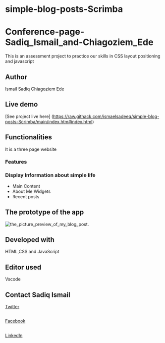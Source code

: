 # simple-blog-posts-Scrimba
# Conference-page-Sadiq_Ismail_and-Chiagoziem_Ede
This is an assessment project to practice our skills in CSS layout positioning and javascript


## Author 
Ismail Sadiq
Chiagoziem Ede
## Live demo
[See project live here] (https://raw.githack.com/ismaelsadeeq/simple-blog-posts-Scrimba/main/index.htm#index.html)

## Functionalities
It is a three page website

### Features

### Display Information about simple life
  *  Main Content
  *  About Me Widgets
  * Recent posts

## The prototype of the app
![the_picture_preview_of_my_blog_post.](/assets/images/Demo.png "This is a simple blog-post")

## Developed with
HTML,CSS and JavaScript
## Editor used
Vscode
## Contact Sadiq Ismail
[Twitter](https://twitter.com/sadeeq_ismaela)
## 
[Facebook](https://www.facebook.com/abubakarsadiq.ismail.10/)
## 
[LinkedIn](https://www.linkedin.com/in/sadiq-ismail-95a525183/?lipi=urn%3Ali%3Apage%3Ad_flagship3_feed%3Baf9%2BNdbrSDGsz5WK0HeMzg%3D%3D)

